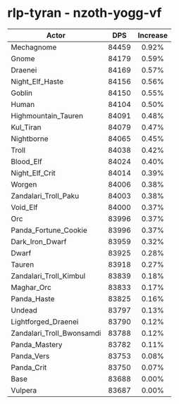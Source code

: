 # rlp-tyran - nzoth-yogg-vf
| Actor | DPS | Increase |
|---|:---:|:---:|
|Mechagnome|84459|0.92%|
|Gnome|84179|0.59%|
|Draenei|84169|0.57%|
|Night_Elf_Haste|84156|0.56%|
|Goblin|84150|0.55%|
|Human|84104|0.50%|
|Highmountain_Tauren|84091|0.48%|
|Kul_Tiran|84079|0.47%|
|Nightborne|84065|0.45%|
|Troll|84038|0.42%|
|Blood_Elf|84024|0.40%|
|Night_Elf_Crit|84014|0.39%|
|Worgen|84006|0.38%|
|Zandalari_Troll_Paku|84003|0.38%|
|Void_Elf|84000|0.37%|
|Orc|83996|0.37%|
|Panda_Fortune_Cookie|83996|0.37%|
|Dark_Iron_Dwarf|83959|0.32%|
|Dwarf|83925|0.28%|
|Tauren|83918|0.27%|
|Zandalari_Troll_Kimbul|83839|0.18%|
|Maghar_Orc|83833|0.17%|
|Panda_Haste|83825|0.16%|
|Undead|83797|0.13%|
|Lightforged_Draenei|83790|0.12%|
|Zandalari_Troll_Bwonsamdi|83788|0.12%|
|Panda_Mastery|83782|0.11%|
|Panda_Vers|83753|0.08%|
|Panda_Crit|83750|0.07%|
|Base|83688|0.00%|
|Vulpera|83687|0.00%|
